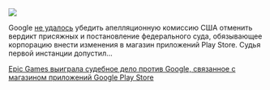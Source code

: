 <!--2025-08-01 13:16:35-->
<div class="yb">
  <div class="rss habr"><img src="https://habrastorage.org/webt/jw/rl/sh/jwrlshv9evk-x34tde_wqabv4aq.jpeg" /><p>Google <a href="https://www.reuters.com/legal/litigation/google-loses-us-appeal-over-app-store-reforms-epic-games-case-2025-07-31/" rel="noopener noreferrer nofollow">не удалось</a> убедить апелляционную комиссию США отменить вердикт присяжных и постановление федерального суда, обязывающее корпорацию внести изменения в магазин приложений Play Store. Судья первой инстанции допустил... <p class="titl"><a href="https://habr.com/ru/news/933234/?utm_source=habrahabr&utm_medium=rss&utm_campaign=933234">Epic Games выиграла судебное дело против Google, связанное с магазином приложений Google Play Store</a></p></div>
</div>
